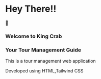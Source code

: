 <h1>Hey There!!</h1>🫡

<h3>Welcome to King Crab</h3>
<h3>Your Tour Management Guide</h3>

<p>This is a tour management web application</p>
<p>Developed using HTML,Tailwind CSS</p>
